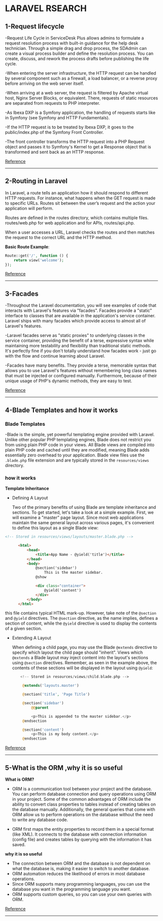# LARAVEL RSEARCH

## 1-Request lifecycle

 -Request Life Cycle in ServiceDesk Plus allows admins to formulate a request resolution process with built-in guidance for the help desk technician. Through a simple drag and drop process, the SDAdmin can create a visual process builder and define the resolution process. You can create, discuss, and rework the process drafts before publishing the life cycle. 

 -When entering the server infrastructure, the HTTP request can be handled by several component such as a firewall, a load balancer, or a reverse proxy before arriving on the web server itself.

 -When arriving at a web server, the request is filtered by Apache virtual host, Nginx Server Blocks, or equivalent. There, requests of static resources are separated from requests to PHP interpreter.

 -As Ibexa DXP is a Symfony application, the handling of requests starts like in Symfony (see Symfony and HTTP Fundamentals).

 -If the HTTP request is to be treated by Ibexa DXP, it goes to the public/index.php of the Symfony Front Controller.

-The front controller transforms the HTTP request into a PHP Request object and passes it to Symfony's Kernel to get a Response object that is transformed and sent back as an HTTP response.

[Reference](https://www.google.com/search?q=Request+lifecycle&oq=Request+lifecycle&gs_lcrp=EgZjaHJvbWUyBggAEEUYOTIJCAEQABgTGIAEMgkIAhAAGBMYgAQyCQgDEAAYExiABDIJCAQQABgTGIAEMgoIBRAAGBMYFhgeMgoIBhAAGBMYFhgeMgoIBxAAGBMYFhgeMgoICBAAGBMYFhgeMgwICRAAGAoYExgWGB7SAQc0MTFqMGo3qAIAsAIA&sourceid=chrome&ie=UTF-8)

---

## 2-Routing in Laravel
In Laravel, a route tells an application how it should respond to different HTTP requests. For instance, what happens when the GET request is made to specific URLs. Routes sit between the user’s request and the action your application will perform.

Routes are defined in the routes directory, which contains multiple files. routes/web.php for web application and for APIs, routes/api.php.

When a user accesses a URL, Laravel checks the routes and then matches the request to the correct URL and the HTTP method.

 **Basic Route Example**:

```php
Route::get('/', function () {
    return view('welcome');
});
```
[Reference](https://www.cloudways.com/blog/routing-in-laravel/)

---

## 3-Facades
-Throughout the Laravel documentation, you will see examples of code that interacts with Laravel's features via "facades". Facades provide a "static" interface to classes that are available in the application's service container. Laravel ships with many facades which provide access to almost all of Laravel's features.

-Laravel facades serve as "static proxies" to underlying classes in the service container, providing the benefit of a terse, expressive syntax while maintaining more testability and flexibility than traditional static methods. It's perfectly fine if you don't totally understand how facades work - just go with the flow and continue learning about Laravel.

-Facades have many benefits. They provide a terse, memorable syntax that allows you to use Laravel's features without remembering long class names that must be injected or configured manually. Furthermore, because of their unique usage of PHP's dynamic methods, they are easy to test.

[Reference](https://laravel.com/docs/12.x/facades)

---

## 4-Blade Templates and how it works
 ### Blade Templates
   -Blade is the simple, yet powerful templating engine provided with Laravel. Unlike other popular PHP templating engines, Blade does not restrict you from using plain PHP code in your views. All Blade views are compiled into plain PHP code and cached until they are modified, meaning Blade adds essentially zero overhead to your application. Blade view files use the `.blade.php` file extension and are typically stored in the `resources/views` directory.

 ### how it works

 **Template Inheritance**

  - Defining A Layout

     Two of the primary benefits of using Blade are template inheritance and sections. To get started, let's take a look at a simple example. First, we will examine a "master" page layout. Since most web applications maintain the same general layout across various pages, it's convenient to define this layout as a single Blade view:
 
  ```html
  <!-- Stored in resources/views/layouts/master.blade.php -->

        <html>
            <head>
                <title>App Name - @yield('title')</title>
            </head>
            <body>
                @section('sidebar')
                    This is the master sidebar.
                @show

                <div class="container">
                    @yield('content')
                </div>
            </body>
        </html>
```
   this file contains typical HTML mark-up. However, take note of the `@section` and `@yield` directives. The `@section` directive, as the name implies, defines a section of content, while the `@yield` directive is used to display the contents of a given section.

  - Extending A Layout

    When defining a child page, you may use the Blade `@extends` directive to specify which layout the child page should "inherit". Views which `@extends` a Blade layout may inject content into the layout's sections using `@section` directives. Remember, as seen in the example above, the contents of these sections will be displayed in the layout using `@yield`:
  
```php
       <!-- Stored in resources/views/child.blade.php -->

        @extends('layouts.master')

        @section('title', 'Page Title')

        @section('sidebar')
            @@parent

            <p>This is appended to the master sidebar.</p>
        @endsection

        @section('content')
            <p>This is my body content.</p>
        @endsection
```
[Reference](https://laravel.com/docs/5.1/blade#template-inheritance)

---


## 5-What is the ORM ,why it is so useful
**What is ORM?**
 - ORM is a communication tool between your project and the database. You can perform database connection and query operations using ORM in your project. Some of the common advantages of ORM include the ability to convert class properties to tables instead of creating tables on the database manually. Additionally, the general queries that come with ORM allow us to perform operations on the database without the need to write any database code.

 - ORM first maps the entity properties to record them in a special format (like XML). It connects to the database with connection information (config file) and creates tables by querying with the information it has saved.  

**why it is so useful**
  
  - The connection between ORM and the database is not dependent on what the database is, making it easier to switch to another database.
  - ORM automation reduces the likelihood of errors in most database operations.
  - Since ORM supports many programming languages, you can use the database you want in the programming language you want.
  - ORM supports custom queries, so you can use your own queries with ORM.

  [Reference](https://medium.com/@kadergenc/what-is-orm-why-is-it-used-what-are-its-pros-and-cons-3ed77c0e6ed2)

  ---
  